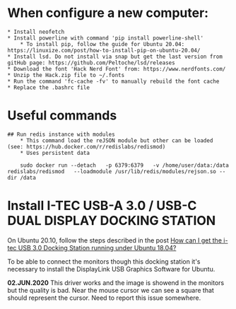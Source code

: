 # When configure a new computer: 
	* Install neofetch
	* Install powerline with command 'pip install powerline-shell'
		* To install pip, follow the guide for Ubuntu 20.04: https://linuxize.com/post/how-to-install-pip-on-ubuntu-20.04/
	* Install lsd. Do not install via snap but get the last version from gitHub page: https://github.com/Peltoche/lsd/releases
	* Download the font 'Hack Nerd Font' from: https://www.nerdfonts.com/
	* Unzip the Hack.zip file to ~/.fonts
	* Run the command 'fc-cache -fv' to manually rebuild the font cache
	* Replace the .bashrc file 


# Useful commands
	## Run redis instance with modules
		* This command load the reJSON module but other can be loaded (see: https://hub.docker.com/r/redislabs/redismod)
		* Uses persistent data

		sudo docker run --detach   -p 6379:6379   -v /home/user/data:/data   redislabs/redismod   --loadmodule /usr/lib/redis/modules/rejson.so --dir /data

# Install I-TEC USB-A 3.0 / USB-C DUAL DISPLAY DOCKING STATION

On Ubuntu 20.10, follow the steps described in the post 
[How can I get the i-tec USB 3.0 Docking Station running under Ubuntu 18.04?](https://askubuntu.com/questions/1163991/how-can-i-get-the-i-tec-usb-3-0-docking-station-running-under-ubuntu-18-04)

To be able to connect the monitors though this docking station it's necessary to install the DisplayLink USB Graphics Software for Ubuntu.

**02.JUN.2020**
This driver works and the image is showend in the monitors but the quality is bad. Near the mouse cursor we can see a square that should represent the cursor. Need to report this issue somewhere.
